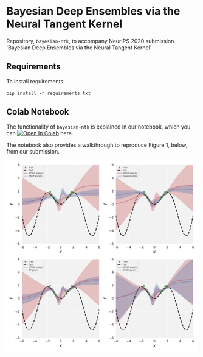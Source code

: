 # Bayesian Deep Ensembles via the Neural Tangent Kernel
Repository, `bayesian-ntk`, to accompany NeurIPS 2020 submission 'Bayesian Deep Ensembles via the Neural Tangent Kernel'

## Requirements

To install requirements:
```setup
pip install -r requirements.txt
```

## Colab Notebook
The functionality of `bayesian-ntk` is explained in our notebook, which you can [![Open In Colab](https://colab.research.google.com/assets/colab-badge.svg)](https://colab.research.google.com/github/bobby-he/bayesian-ntk/blob/master/toy_1d_example.ipynb) here.

The notebook also provides a walkthrough to reproduce Figure 1, below, from our submission.

<p align="center">
  <img align="middle" src="./plots/toy_1d_plot.pdf" width="666" />
</p>                                                              
